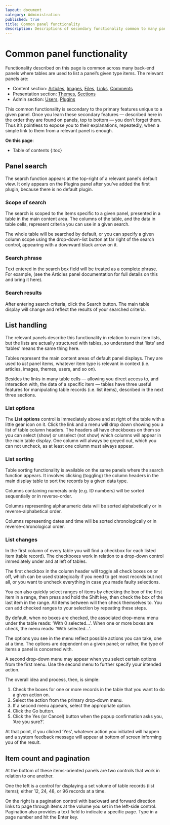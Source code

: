 ```yaml
---
layout: document
category: Administration
published: true
title: Common panel functionality
description: Descriptions of secondary functionality common to many panels. Once you learn it, you don’t forget it.
---
```


# Common panel functionality

Functionality described on this page is common across many back-end panels where tables are used to list a panel’s given type items. The relevant panels are:

* Content section: [Articles](https://docs.textpattern.com/administration/articles-panel), [Images](https://docs.textpattern.com/administration/images-panel), [Files](https://docs.textpattern.com/administration/files-panel), [Links](https://docs.textpattern.com/administration/links-panel), [Comments](https://docs.textpattern.com/administration/comments-panel)
* Presentation section: [Themes](https://docs.textpattern.com/administration/themes-panel), [Sections](https://docs.textpattern.com/administration/sections-panel)
* Admin section: [Users](https://docs.textpattern.com/administration/users-panel), [Plugins](https://docs.textpattern.com/administration/plugins-panel) 

This common functionality is secondary to the primary features unique to a given panel. Once you learn these secondary features — described here in the order they are found on panels, top to bottom — you don’t forget them. Thus it’s pointless to expose you to their explanations, repeatedly, when a simple link to them from a relevant panel is enough.

**On this page**:

* Table of contents
{:toc}

## Panel search

The search function appears at the top-right of a relevant panel’s default view. It only appears on the Plugins panel after you’ve added the first plugin, because there is no default plugin.

### Scope of search

The search is scoped to the items specific to a given panel, presented in a table in the main content area. The columns of the table, and the data in table cells, represent criteria you can use in a given search.

The whole table will be searched by default, or you can specify a given column scope using the drop-down-list button at far right of the search control, appearing with a downward black arrow on it.

### Search phrase

Text entered in the search box field will be treated as a complete phrase. For example, (see the Articles panel documentation for full details on this and bring it here).

### Search results

After entering search criteria, click the Search button. The main table display will change and reflect the results of your searched criteria.

## List handling

The relevant panels describe this functionality in relation to main item lists, but the lists are actually structured with tables, so understand that ‘lists’ and ‘tables’ means the same thing here.

Tables represent the main content areas of default panel displays. They are used to _list_ panel items, whatever item type is relevant in context (i.e. articles, images, themes, users, and so on). 

Besides the links in many table cells — allowing you direct access to, and interaction with, the data of a specific item — tables have three useful features for manipulating table records (i.e. list items), described in the next three sections.

### List options

The **List options** control is immediately above and at right of the table with a little gear icon on it. Click the link and a menu will drop down showing you a list of table column headers. The headers all have checkboxes on them so you can select (show) or unselect (not show) which columns will appear in the main table display. One column will always be greyed out, which you can not uncheck, as at least one column must always appear.

### List sorting  

Table sorting functionality is available on the same panels where the search function appears. It involves clicking (toggling) the column headers in the main display table to sort the records by a given data type.

Columns containing numerals only (e.g. ID numbers) will be sorted sequentially or in reverse-order.

Columns representing alphanumeric data will be sorted alphabetically or in reverse-alphabetical order.

Columns representing dates and time will be sorted chronologically or in reverse-chronological order.

### List changes

In the first column of every table you will find a checkbox for each listed item (table record). The checkboxes work in relation to a drop-down control immediately under and at left of tables.

The first checkbox in the column header will toggle all check boxes on or off, which can be used strategically if you need to get most records but not all, or you want to uncheck everything in case you made faulty selections.

You can also quickly select ranges of items by checking the box of the first item in a range, then press and hold the Shift key, then check the box of the last item in the range. All items between will then check themselves to. You can add checked ranges to your selection by repeating these steps.

By default, when no boxes are checked, the associated drop-menu menu under the table reads: ‘With 0 selected…’. When one or more boxes are check, the menu reads: ‘With selected…’.

The options you see in the menu reflect possible actions you can take, one at a time. The options are dependent on a given panel; or rather, the type of items a panel is concerned with.

A second drop-down menu may appear when you select certain options from the first menu. Use the second menu to further specify your intended action.

The overall idea and process, then, is simple:

1. Check the boxes for one or more records in the table that you want to do a given action on.
2. Select the action from the primary drop-down menu.
3. If a second menu appears, select the appropriate option.
4. Click the Go button.
5. Click the Yes (or Cancel) button when the popup confirmation asks you, ‘Are you sure?’.

At that point, if you clicked ‘Yes’, whatever action you initiated will happen and a system feedback message will appear at bottom of screen informing you of the result.

## Item count and pagination

At the bottom of these items-oriented panels are two controls that work in relation to one another.

One the left is a control for displaying a set volume of table records (list items); either 12, 24, 48, or 96 records at a time.

On the right is a pagination control with backward and forward direction links to page through items at the volume you set in the left-side control. Pagination also provides a text field to indicate a specific page. Type in a page number and hit the Enter key.